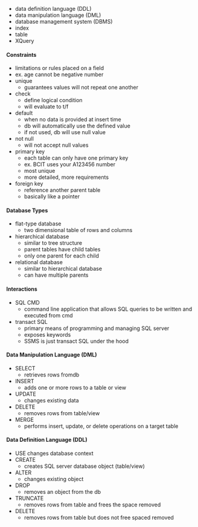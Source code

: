 - data definition language (DDL)
- data manipulation language (DML)
- database management system (DBMS)
- index
- table
- XQuery
#### Constraints
- limitations or rules placed on a field
- ex. age cannot be negative number
- unique
	- guarantees values will not repeat one another
- check
	- define logical condition
	- will evaluate to t/f
- default
	- when no data is provided at insert time
	- db will automatically use the defined value
	- if not used, db will use null value
- not null
	- will not accept null values
- primary key
	- each table can only have one primary key
	- ex. BCIT uses your A123456 number
	- most unique
	- more detailed, more requirements
- foreign key
	- reference another parent table
	- basically like a pointer

#### Database Types
- flat-type database
	- two dimensional table of rows and columns
- hierarchical database
	- similar to tree structure
	- parent tables have child tables
	- only one parent for each child
- relational database
	- similar to hierarchical database
	- can have multiple parents

#### Interactions
- SQL CMD
	- command line application that allows SQL queries to be written and executed from cmd
- transact SQL
	- primary means of programming and managing SQL server
	- exposes keywords
	- SSMS is just transact SQL under the hood

#### Data Manipulation Language (DML)
- SELECT
	- retrieves rows fromdb
- INSERT
	- adds one or more rows to a table or view
- UPDATE
	- changes existing data
- DELETE
	- removes rows from table/view
- MERGE
	- performs insert, update, or delete operations on a target table

#### Data Definition Language (DDL)
- USE
	  changes database context
- CREATE
	- creates SQL server database object (table/view)
- ALTER
	- changes existing object
- DROP
	- removes an object from the db
- TRUNCATE
	- removes rows from table and frees the space removed
- DELETE
	- removes rows from table but does not free spaced removed